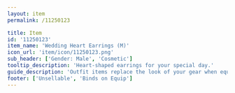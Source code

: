 ```yaml
---
layout: item
permalink: /11250123

title: Item
id: '11250123'
item_name: 'Wedding Heart Earrings (M)'
icon_url: 'item/icon/11250123.png'
sub_header: ['Gender: Male', 'Cosmetic']
tooltip_description: 'Heart-shaped earrings for your special day.'
guide_description: 'Outfit items replace the look of your gear when equipped.'
footer: ['Unsellable', 'Binds on Equip']
---
```

